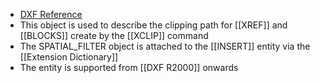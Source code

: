 - [DXF Reference](https://help.autodesk.com/view/OARX/2018/ENU/?guid=GUID-34F179D8-2030-47E4-8D49-F87B6538A05A)
- This object is used to describe the clipping path for [[XREF]] and [[BLOCKS]] create by the [[XCLIP]] command
- The SPATIAL_FILTER object is attached to the [[INSERT]] entity via the [[Extension Dictionary]]
- The entity is supported from [[DXF R2000]] onwards